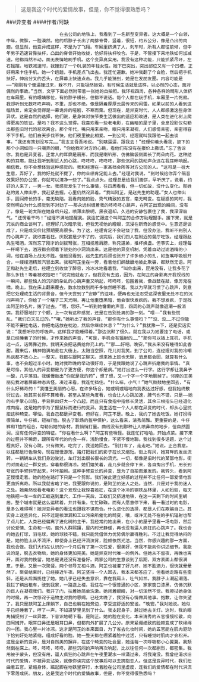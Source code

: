 > 这是我这个时代的爱情故事，但是，你不觉得很熟悉吗？

###异变者
####作者/阿缺

						在去公司的地铁上，我看到了一名新型变异者。这大概是一个白领，中年，微胖，一脸漠然。他的后脖子长出了两排脊骨，竖着，很短，约五公分，像是凸出的肉翅。但显然，他变异成这样，不是为了飞翔。车厢里挤满了人，刹车时，所有人都往前倾，但中年男子迅速背靠扶杆，凸出的脊骨开始收拢，恰好将扶杆咬合。于是，不管接下来地铁如何加减速，他都岿然不动，面无表情地刷手机。这个变异真实用。我没有这种功能，只能抓紧吊环，左右摇摆。地铁减速时，我撞到了一个OL装的年轻女性。她下巴突出，突出部位又有一个凹槽，正好用来卡住手机。她一个趔趄，手机差点飞出去。我连忙道歉。她冲我翻了个白脸，然后把手机扶好，伸出分叉的舌头，在屏幕上快速点击。我几乎能猜到，她是在发朋友圈。内容可能是——“刚刚有个傻逼撞过来，躲不开，只能坦然接受。有时候生活就是这样，以必然的心态，面对偶然的事故。”当然，文字下面必然附带着一张她的自拍照。我环视四周，各种各样的畸形人体挤在车厢里，有的眼睛移位，有的脖子横长，但都不说话。每个人都在玩手机，车厢里一片死寂。我却听到无数咚咚声响，不重，却也不绝。像是隔着厚厚云层传来的闷雷。如果以前的人看到这幅场景，肯定会觉得是一幕诡异的哑剧，不寒而栗。但现在，是异变时代，人人都感激这些身体异状。这是自然的选择，他们说，是身体对快节奏生活做出的适应和改进，是人类在进化树上爬得更高的铁证。是吗？我不这么觉得。我喜欢看一些老电影，在幽暗的屋子里，全息投影仪勾勒出那些旧时代的悲欢离合。那个年代，嘴只用来亲吻，眼只用来凝视，人们感情亲密，亲密得容不下手机。他们白天步伐不快，他们夜里彼此相爱。一到公司，经理就叫我跟他一起去谈事。“我还有策划没写完……”我支支吾吾地说。“别瞎逼逼，跟我去！”经理仰着头看我，颔下的那个小洞如同一只嘲弄的眼，“你给我听对方的心跳，看他们有没有在报价上撒谎。”忘了告诉你，我也是异变者。正常人的耳廓是扇形，而我是喇叭形，仿佛脑袋侧面长了两朵肉花。这种结构的耳廓，能让我听到附近人的心跳，咚咚咚，咚咚咚，那些沉闷的跳动声永远在我耳畔响起。相信我，你不会想体验这种感觉的。我和经理在一家高档会所等对方公司的人。“这可是一桩大生意，弄好了，我的好处就不提了，你的业绩肯定能上去。”经理对我说，“到时候给你弄个隔音效果好的办公室，你就可以清净一些了。”我点点头。经理总是给我们画饼，早听厌了。说着，约好的人来了，一男一女。我感觉发生了什么事情，往四周看看，但一切如故，没什么变化。那姓赵的男人伸出手，我赶紧去握。心里仍然诧异着。“我叫阿芷，是赵先生的助理。”女人也伸出手，圆润修长的手，毫无缺陷。我看向她的脸，秀气精致的五官，毫无畸变。在疑惑的同时，我突然明白为什么感觉到不对劲了——那永远纠缠着我的咚咚咚心跳声，在阿芷出现的瞬间，没有了。像是一轮太阳在她身后升起，喷薄出黎明，黑夜退却。久违的安静包裹住了我，我深深吸气。“还愣着干吗！”经理不满地提醒我。我连忙跟这个叫阿芷的合作方助理握手。接下来，就是冗长的商业谈判了。经理好几次暗示我，但我无视他的瞪眼，沉浸在新奇的感觉中。生意还是谈成了，只是成交价比预期要高很多。为了这，经理肯定不会轻饶了我，但没办法，我听不到别人的心跳声了。我欣喜若狂。庆祝宴是少不了的，谈完后，我们四人在附近的餐厅吃饭。经理跟赵先生喝酒，浑然忘了刚才的剑拔弩张，互相揽着肩膀，称兄道弟，推杯换盏。但事实上，经理每一杯喝下去，酒液都会顺着下颔处的小洞流出来。这是他的异变机制，凭着自动过滤酒精的小洞，他在酒场上战无不胜。但他没看到，赵先生的后颈也张开了许多细小的孔，如鱼嘴呼吸般开合，一缕缕酒精蒸汽冒出来。我和阿芷坐在一旁，看着他们醉醺醺地彼此欺骗，都默然无语。阿芷和赵先生走后，经理立刻收敛了醉容，冷冰冰地看着我，“叫你出来，屁用没有，让我多花了那么多钱！等着被收拾吧！”说完他就走了。但我没有去追，因为，在阿芷的身影离开我视线的一瞬间，那些恼人的沉闷的杂乱的心跳声重又响起，咚咚咚，包围着我，像战鼓在敲，像厉鬼在啸。晚上，我在床上翻来覆去，数水饺数到两千多依然睡不着。我以为早就习惯了心跳声，刻意把它处理成生活的背景音，但今天尝到了“安静”的滋味，便再也无法忍受这深夜里无处不在的沉闷声响了。你给了一个瞎子三天光明，再让他重堕黑暗，他会很快发疯的。我不想发疯，于是找出阿芷的名片，拨了过去。“喂，您好。”一听到她慵懒的声音，四周的心跳声就像退潮一般消弭。我舒服地打了个颤，上一次有这种感觉，还是在告别处男的那一刻。“喂——”我有些慌乱，“我们白天见过的。”“哦，”她听出了我的声音，“那你有什么事情吗？”“没、没……不过你能不能不要挂电话，你把电话放在枕边，然后你继续休息？”“为什么？”我犹豫一下，还是实话实说：“我想听你的呼吸声。这样我才能睡得着。”那边沉默了很久。就在我以为她要挂了电话，或是已经睡着了的时候，才传来她的声音，“可是，手机会有辐射的……”“那你可以插上耳机，手机远一点，话筒靠近你。我明天会把话费给你充上的。”“那……好吧。晚安。”我从来没有睡得如此香甜，醒来后，精神饱满地走在大街上。太阳当空照，花儿对我笑。到了公司，连经理对我的冷嘲热讽都不放心上。一整天，我都在跟阿芷聊天。想来她上班也无聊，消息都会回，就算有什么事，也不会超过半小时。她对我昨晚的举动很好奇，于是我跟她说了心跳声折磨我的事情。“真是可怜，其他人的异变都是为了更方便，你这个却是病。”她打出这么一行字。这行字却让我鼻子一酸，几乎落泪。我缓慢敲出“你就是我的药”，想了想，又一个字一个字地删掉了。邻座的王美丽见我对着屏幕神态古怪，凑过来看，我连忙挡住。“什么嘛，小气！”她气鼓鼓地坐回去，“有什么好稀奇的！”我懂王美丽的心思。在许多场合，她或明或暗地向我表达过好感，但我始终敷衍过去。她其实长得不算难看，甚至从某些角度看，也会让人心跳加速，脾气也不错，只是——她的右手掌心凹陷，手背拱出好大一个凸起，而且只有食指中指修长灵活，其余三根指头已经退化成肉瘤。这是她的手为了握鼠标而进行的变异。我生活在一个人人都在异变的时代，却从心里抗拒这种畸变。哪怕，我自己都是异变者。但好在，阿芷不是。晚上，我约了她去吃饭。她打扮得很简单，牛仔裤，短袖T恤。脱去了职场的盔甲保护，这么看来，清秀简雅。更重要的是，牛仔裤和T恤的组合，勾勒出她的身材。我悄悄打量。曲线没有到那种让人喷鼻血的地步，但自然圆润，没有任何异变的特征。“你在看什么啊？”阿芷有些嗔怪。我连忙打哈哈，开始点菜。接下来的过程并不稀奇，跟所有年代的约会一样，浅酌慢食，不紧不慢地聊。我找到很多话题，这个过程真好，没有心跳，只有微笑。吃完了，我送她回去。“别打车了，走走吧。”她说。正合我意。以往都是行色匆匆，现在慢慢游荡，路灯把我们的影子拉长又缩短。街上有风，她耳畔的发丝流转。一辆辆车从我们身边驶过，车灯划出很长很长的流光。一切，都像是旧时代的某部电影。街的对面走过一群女孩，穿着都很清凉。她们嬉笑着，走几步就会停下来，各自掏出手机，用长到夸张的手臂斜举起来，咔咔拍照。这种手臂变长的异变，是为了自拍而激发的。我转头，看到阿芷慢慢走着。她的脸在路灯下只是一个剪影。我们彼此建立好感的过程并不比任何一部爱情电影更曲折离奇。所以我就省略了吧，我要跟你说的，是阿芷的迷人之处。当然，只是对于我的迷人之处。她竟然也看老电影！这个发现让我惊喜若狂，在这个冰冷的钢铁丛林里，人如蚂蚁，每天地铁把一车一车的工蚁送到巢穴，工作一天后，工蚁们又挤进地铁，在这一天剩下的时间里蜗居。整个城市就是这么运转着，井井有条，忙忙碌碌。而有人愿意停下来，看一看过时的电影，是多么难得啊！她对变异者的看法也跟我不谋而合。什么进化的选择，都是人们在欺骗自己。其实身上这些异化，只不过是核泄漏和工业污染所催化的畸变，哦，或许无处不在的手机辐射也帮了点儿忙。人类已经偏离了进化树的主干。我经常约她出来，在小小的屋子里看一场电影，然后讨论爱情、生命和一切。窗外人群熙攘，屋内时光静缓，再也没有逼人疯狂的心跳声了。我也会约她去打球，羽毛球，她的球技不错，我只能凭借体力优势偶尔赢得胜利。不过让我觉得纳闷的是，她的脸上从不流汗，即使身上已经汗流浃背，脸颊依然光洁。当然，你感兴趣的那一方面，我也会做。我们大约在认识的一个月后有了第一次性爱，很美好，但我不能向你讲述细节。我能说的是，脱去衣物后，她的身体更加完美。她是异变时代唯一的例外。但她从不留夜，再晚也离开，面对我的挽留，她总是说还没有准备好。两家公司的生意谈到了后期，双方表面上都很满意，于是，又是一次聚餐。两个领导互相斗酒，阿芷也被灌了好几杯，她不胜酒力，很快就晕晕然了。聚餐结束时，已经接近午夜。阿芷坚持一个人回去，我本来都答应了，但看她走路有些歪斜，还是从后面揽住了她。她几乎已经失去意识，靠在我肩上，吐气如兰。我脖子上潮起潮落。我拦了辆出租车，驶到我家，一路送上楼。我住在一个很普通的小区，家家窗口漆黑，仿佛沉默的巨人在凝视我们。我开了门，扶着她简单洗漱。她闭着眼睛，对一切浑然不觉。我擦拭她身体的时候，再一次惊诧于造物主对我的恩赐。已经太晚了，我没有心情做其他事。抱歉，让你失望了。我只是扶阿芷上床躺下，自己也躺在她旁边，享受这舒适的安谧。“晚安。”我对她说。她似乎已经睡着了，哼了一声，不知道梦里见到了什么。我支起身子，越过她去关灯。这时，我的眼角捕捉到了一丝异常，下意识地朝下看。是阿芷。她的脸在变化。本来清秀的五官慢慢松散，向四周摊开。眼耳口鼻还是眼耳口鼻，但都向外扩展了几公分。原来紧绷细致的脸颊变成了软绵绵的一团。我心里一片冰凉。这才是阿芷的本来面目，为了省去化妆时间，她的五官能在肌肉驱动下恰到好处地紧缩，组成好看的脸。她一整天都在绷紧着脸中过活，只有睡觉时肌肉才会松开。这是全新的变异，是对自然美的摒弃，在这个畸变的社会里，她连每一次呼吸都小心翼翼。我颓然倒在床上。咚，咚咚，咚咚，那些沉闷的声响再次响起，比以往任何一次都剧烈，都密集。我用被子蒙头，但没有用，逼人疯狂的心跳声在午夜里潮水一样涌过来，将我淹没。我曾经渴求旧时代的爱情，不被异变沾染，就像你读完这个故事后可以去拥抱恋人。但这是变异时代，我们扭曲着五官，紧缩身体，踮起脚在地铁里穿行，木着脸在公司里虚度，连我们的爱情都在时代洪流下零落成灰。朋友，这是我这个时代的爱情故事，但是，你不觉得很熟悉吗？			  		